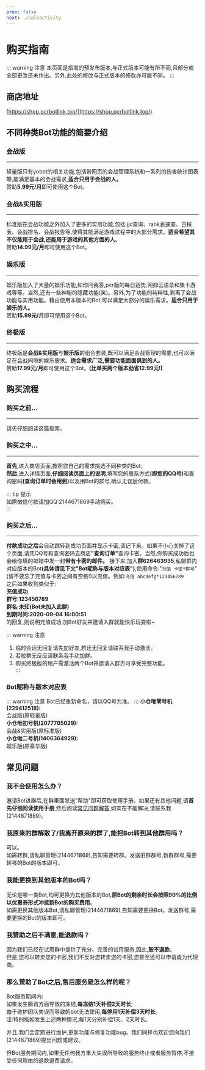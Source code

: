 ```yaml
---
prev: false
next: ./saleactivity
---
```

# 购买指南
::: warning 注意
本页面是指南的预发布版本,与正式版本可能有所不同,且部分或全部更改还未作出。另外,此处的修改与正式版本的修改亦可能不同。
:::

## 商店地址
[https://shop.pcrbotlink.top/](https://shop.pcrbotlink.top/)

## 不同种类Bot功能的简要介绍

### 会战版
---------
轻量版只有yobot的相关功能,包括带网页的会战管理系统和一系列的伤害统计图表等,能满足基本的会战需求,<b>适合只用于会战的人。</B>  
赞助<b>5.99元/月</b>即可使用这个Bot。  

### 会战&实用版
---------
标准版在会战功能之外加入了更多的实用功能,包括:jjc查询、rank表速查、日程表、会战排名、会战报告等,使得其能满足游戏过程中的大部分需求。<b>适合希望其不仅能用于会战,还能用于游戏的其他方面的人</B>。  
赞助<b>14.99元/月</b>即可使用这个Bot。  

### 娱乐版
---------
娱乐版加入了大量的娱乐功能,如你问我答,pcr版的每日运势,网抑云语录和集卡游戏等等。当然,还有一些神秘的隐藏功能(笑)。另外,为了功能的纯粹性,剥离了会战功能与实用功能。藉由使用本版本的Bot,可以满足大部分的娱乐需求。<b>适合只用于娱乐的人。</B>  
赞助<b>15.99元/月</b>即可使用这个Bot。  

### 终极版
---------
终极版是<b>会战&实用版</b>与<b>娱乐版</b>的组合套装,既可以满足会战管理的需要,也可以满足在会战间隙的娱乐需求。<b>适合需求广泛,需要功能面面俱到的人。</B>   
赞助<b>17.99元/月</b>即可使用这个Bot。<b>(比单买两个版本劲省12.99元!)</b> 

## 购买流程
### 购买之前...
---------  
请先仔细阅读这篇指南。

### 购买之中... 
--------- 
<b>首先</B>,进入商店页面,按照您自己的需求挑选不同种类的Bot;  
<b>然后</B>,进入详情页面,<b>仔细阅读页面上的说明</B>,填写您的联系方式<b>(即您的QQ号)</B>和查询密码<b>(查询订单时会用到)</B>以及用Bot的群号,确认无误后付款。

::: tip 提示  
如需微信付款请加QQ:2144671869手动购买。  
:::

### 购买之后...
---------
<b>付款成功之后</B>会自动跳转到成功页面并显示卡密,请记下来。如果不小心关掉了这个页面,请凭QQ号和查询密码去商店<b>"查询订单"</b>查询卡密。当然,你购买成功后也会给你填的邮箱中发一封<b>带有卡密的邮件。</B>
接下来,加入<b>群626463935</b>,私聊群内对应版本的Bot<b>(具体请见下文"Bot昵称与版本对应表")</B>,使用命令:"`充值 卡密*群号`"(请不要忘了充值与卡密之间有空格!)以充值。例如:`充值 abcdefg*123456789`  
之后如果收到类似于:  
<b>充值成功  
群号:123456789  
群名:未知(Bot未加入此群)  
到期时间:2020-09-04 16:00:51</b>  
的回复,则说明充值成功,加Bot好友并邀请入群就能快乐玩耍啦~

::: warning 注意  
1. 临时会话无回复请先加好友,若还无回复请联系我手动激活。  
2. 若拉群无反应请联系我手动加群。
3. 购买终极版的用户需激活两个Bot并邀请入群方可享受完整功能。    
:::

### Bot昵称与版本对应表
::: warning 注意
Bot已经重新命名，请以QQ号为准。
:::
<b>小仓唯零号机(229412518):</b>  
会战版(原轻量版)  
<b>小仓唯初号机(2077705029):</b>  
会战&实用版(原标准版)  
<b>小仓唯二号机(1406364929):</b>  
娱乐版(原豪华版)

## 常见问题
### 我不会使用怎么办？
邀请Bot进群后,在群里面发送"帮助"即可获取使用手册。如果还有其他问题,请<b>首先仔细阅读使用手册</b>,然后阅读[常见问题解答](/guide/commonquestion),如实在不能解决,请联系我(2144671869)。

### 我原来的群解散了/我离开原来的群了,能把Bot转到其他群用吗？
可以。  
如需转群,请私聊管理(2144671869),告知需要转群。发送旧群群号,新群群号,需要转移的Bot的版本即可。

### 我能更换到其他版本的Bot吗？
无论是哪一类Bot,均可更换为其他版本的Bot,<b>原Bot的剩余时长会按照90%的比例以优惠券形式冲抵新Bot的购买费用</b>。  
如需更换其他版本Bot,请私聊管理(2144671869),告知需要更换Bot。发送群号,需要更换的Bot的版本即可。

### 我赞助之后不满意,能退款吗？
因为我们已经在试用群中提供了充分、完善的试用服务,因此,<b>恕不退款</b>。  
但是,您可以转卖您的卡密,我们不反对您转卖您的卡密,您甚至还可以申请成为代理商。

### 那么赞助了Bot之后,售后服务是怎么样的呢？
Bot服务期间内:  
如果发生腾讯方面导致的冻结,<b>每冻结1天补偿2天时长</b>;  
由于维护团队失误而导致的bot无法使用,<b>每停用1天补偿3天时长</b>。  
注:特别版如发生上述两种情况,每1天分别补偿1天、2天时长。

并且,我们会定期进行维护,更新功能与修复功能bug。我们同样也欢迎您向我们(2144671869)提出问题或建议。

但Bot服务期间内,如果无任何我方重大失误所导致的服务终止或者服务暂停,不接受任何理由的退款退费请求。